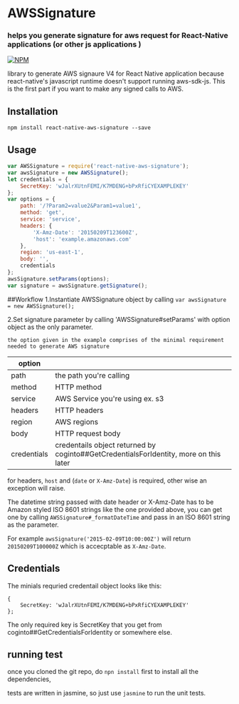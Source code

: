 # AWSSignature
### helps you generate signature for aws request for React-Native applications (or other js applications )
[![NPM](https://nodei.co/npm/react-native-aws-signature.png)](https://nodei.co/npm/react-native-aws-signature/)

library to generate AWS signaure V4 for React Native application because react-native's javascript runtime doesn't support running aws-sdk-js.
This is the first part if you want to make any signed calls to AWS.

## Installation
`npm install react-native-aws-signature --save`


## Usage
``` javascript
var AWSSignature = require('react-native-aws-signature');
var awsSignature = new AWSSignature();
let credentials = {
	SecretKey: 'wJalrXUtnFEMI/K7MDENG+bPxRfiCYEXAMPLEKEY'
};
var options = {
	path: '/?Param2=value2&Param1=value1',
    method: 'get',
    service: 'service',
    headers: {
        'X-Amz-Date': '20150209T123600Z',
        'host': 'example.amazonaws.com'
    },
	region: 'us-east-1',
	body: '',
	credentials
};
awsSignature.setParams(options);
var signature = awsSignature.getSignature();
```

##Workflow
1.Instantiate AWSSignature object by calling `var awsSignature = new AWSSignature();`

2.Set signature parameter by calling 'AWSSignature#setParams' with option object as the only parameter.

	the option given in the example comprises of the minimal requirement needed to generate AWS signature

|option| |
|---|---|
|path|the path you're calling|
|method| HTTP method |
|service| AWS Service you're using ex. s3|
|headers| HTTP headers|
|region| AWS regions|
|body| HTTP request body|
|credentials| credentails object returned by coginto##GetCredentialsForIdentity, more on this later|

for headers, `host` and (`date` or `X-Amz-Date`) is required, other wise an exception will raise.

The datetime string passed with date header or X-Amz-Date has to be Amazon styled ISO 8601 strings like the one provided above, you can get one by calling 
`AWSSignature#_formatDateTime` and pass in an ISO 8601 string as the parameter.

For example `awsSignature('2015-02-09T10:00:00Z')` will return `20150209T100000Z` which is accecptable as `X-Amz-Date`.

## Credentials
The minials requried credentail object looks like this:
```
{
	SecretKey: 'wJalrXUtnFEMI/K7MDENG+bPxRfiCYEXAMPLEKEY'
};
```

The only required key is SecretKey that you get from coginto##GetCredentialsForIdentity or somewhere else.

## running test
once you cloned the git repo, do `npn install` first to install all the dependencies,

tests are written in jasmine, so just use `jasmine` to run the unit tests.
